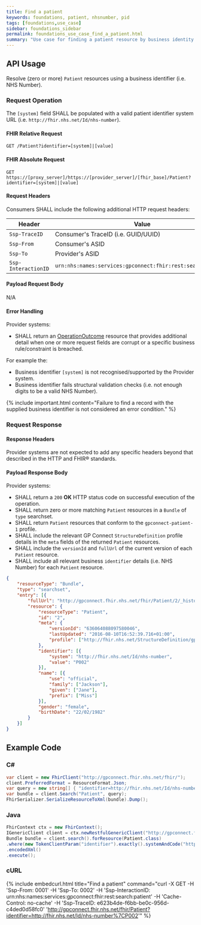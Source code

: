 ```yaml
---
title: Find a patient
keywords: foundations, patient, nhsnumber, pid
tags: [foundations,use_case]
sidebar: foundations_sidebar
permalink: foundations_use_case_find_a_patient.html
summary: "Use case for finding a patient resource by business identity."
---
```


## API Usage ##

Resolve (zero or more) `Patient` resources using a business identifier (i.e. NHS Number).

### Request Operation ###

The `[system]` field SHALL be populated with a valid patient identifier system URL (i.e. `http://fhir.nhs.net/Id/nhs-number`).

#### FHIR Relative Request ####

```http
GET /Patient?identifier=[system]|[value]
```

#### FHIR Absolute Request ####

```http
GET https://[proxy_server]/https://[provider_server]/[fhir_base]/Patient?identifier=[system]|[value]
```

#### Request Headers ####

Consumers SHALL include the following additional HTTP request headers:

| Header               | Value |
|----------------------|-------|
| `Ssp-TraceID`        | Consumer's TraceID (i.e. GUID/UUID) |
| `Ssp-From`           | Consumer's ASID |
| `Ssp-To`             | Provider's ASID |
| `Ssp-InteractionID`  | `urn:nhs:names:services:gpconnect:fhir:rest:search:patient`|

#### Payload Request Body ####

N/A

#### Error Handling ####

Provider systems:

- SHALL return an [OperationOutcome](https://www.hl7.org/fhir/DSTU2/operationoutcome.html) resource that provides additional detail when one or more request fields are corrupt or a specific business rule/constraint is breached.

For example the:

- Business identifier `[system]` is not recognised/supported by the Provider system.
- Business identifier fails structural validation checks (i.e. not enough digits to be a valid NHS Number).

{% include important.html content="Failure to find a record with the supplied business identifier is not considered an error condition." %}

### Request Response ###

#### Response Headers ####

Provider systems are not expected to add any specific headers beyond that described in the HTTP and FHIR&reg; standards.

#### Payload Response Body ####

Provider systems:

- SHALL return a `200` **OK** HTTP status code on successful execution of the operation.
- SHALL return zero or more matching `Patient` resources in a `Bundle` of `type` searchset.
- SHALL return `Patient` resources that conform to the `gpconnect-patient-1` profile.
- SHALL include the relevant GP Connect `StructureDefinition` profile details in the `meta` fields of the returned `Patient` resources.
- SHALL include the `versionId` and `fullUrl` of the current version of each `Patient` resource.
- SHALL include all relevant business `identifier` details (i.e. NHS Number) for each `Patient` resource.

```json
{
	"resourceType": "Bundle",
	"type": "searchset",
	"entry": [{
		"fullUrl": "http://gpconnect.fhir.nhs.net/fhir/Patient/2/_history/636064088097580046",
		"resource": {
			"resourceType": "Patient",
			"id": "2",
			"meta": {
				"versionId": "636064088097580046",
				"lastUpdated": "2016-08-10T16:52:39.716+01:00",
				"profile": ["http://fhir.nhs.net/StructureDefinition/gpconnect-patient-1"]
			},
			"identifier": [{
				"system": "http://fhir.nhs.net/Id/nhs-number",
				"value": "P002"
			}],
			"name": [{
				"use": "official",
				"family": ["Jackson"],
				"given": ["Jane"],
				"prefix": ["Miss"]
			}],
			"gender": "female",
			"birthDate": "22/02/1982"
		}
	}]
}
```

## Example Code ##

### C# ###

```csharp
var client = new FhirClient("http://gpconnect.fhir.nhs.net/fhir/");
client.PreferredFormat = ResourceFormat.Json;
var query = new string[] { "identifier=http://fhir.nhs.net/Id/nhs-number|P002" };
var bundle = client.Search("Patient", query);
FhirSerializer.SerializeResourceToXml(bundle).Dump();
```

### Java ###

```java
FhirContext ctx = new FhirContext();
IGenericClient client = ctx.newRestfulGenericClient("http://gpconnect.fhir.nhs.net/fhir/");
Bundle bundle = client.search().forResource(Patient.class)
.where(new TokenClientParam("identifier").exactly().systemAndCode("http://fhir.nhs.net/Id/nhs-number", "P002"))
.encodedXml()
.execute();
```

### cURL ###

{% include embedcurl.html title="Find a patient" command="curl -X GET -H 'Ssp-From: 0001' -H 'Ssp-To: 0002' -H 'Ssp-InteractionID: urn:nhs:names:services:gpconnect:fhir:rest:search:patient' -H 'Cache-Control: no-cache' -H 'Ssp-TraceID: e623b4de-f6bb-be0c-956d-c4ded0d58fc0' 'http://gpconnect.fhir.nhs.net/fhir/Patient?identifier=http://fhir.nhs.net/Id/nhs-number%7CP002'" %}